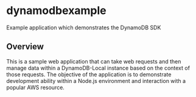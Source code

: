 # dynamodbexample
Example application which demonstrates the DynamoDB SDK

## Overview

This is a sample web application that can take web requests and then manage data within a DynamoDB-Local instance based on the context of those requests. The objective of the application is to demonstrate development ability within a Node.js environment and interaction with a popular AWS resource.
